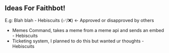## Ideas For Faithbot!

E.g: Blah blah - Hebiscuits (✅/❌) <- Approved or disapproved by others

- Memes Command, takes a meme from a meme api and sends an embed - Hebiscuits
- Ticketing system, I planned to do this but wanted ur thoughts - Hebiscuits
